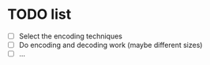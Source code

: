 # TODO list
- [ ] Select the encoding techniques
- [ ] Do encoding and decoding work (maybe different sizes)
- [ ] ...
